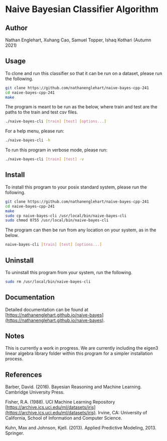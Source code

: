 # Naive Bayesian Classifier Algorithm
## Author
Nathan Englehart, Xuhang Cao, Samuel Topper, Ishaq Kothari (Autumn 2021)

## Usage
To clone and run this classifier so that it can be run on a dataset, please run the following. 

```bash
git clone https://github.com/nathanenglehart/naive-bayes-cpp-241
cd naive-bayes-cpp-241
make
```

The program is meant to be run as the below, where train and test are the paths to the train and test csv files.

```bash
./naive-bayes-cli [train] [test] [options...]
```

For a help menu, please run:

```bash
./naive-bayes-cli -h
```

To run this program in verbose mode, please run:

```bash
./naive-bayes-cli [train] [test] -v 
```

## Install
To install this program to your posix standard system, please run the following.

```bash
git clone https://github.com/nathanenglehart/naive-bayes-cpp-241
cd naive-bayes-cpp-241
make
sudo cp naive-bayes-cli /usr/local/bin/naive-bayes-cli
sudo chmod 0755 /usr/local/bin/naive-bayes-cli
```

The program can then be run from any location on your system, as in the below.

```bash
naive-bayes-cli [train] [test] [options...]
```

## Uninstall
To uninstall this program from your system, run the following.

```bash
sudo rm /usr/local/bin/naive-bayes-cli
```

## Documentation

Detailed documentation can be found at [https://nathanenglehart.github.io/naive-bayes](https://nathanenglehart.github.io/naive-bayes). 

## Notes

This is currently a work in progress. We are currently including the eigen3 linear algebra library folder within this program for a simpler installation process.

## References

Barber, David. (2016). Bayesian Reasoning and Machine Learning. Cambridge University Press.

Fisher, R.A. (1988). UCI Machine Learning Repository [https://archive.ics.uci.edu/ml/datasets/iris](https://archive.ics.uci.edu/ml/datasets/iris). Irvine, CA: University of California, School of Information and Computer Science.
 
Kuhn, Max and Johnson, Kjell. (2013). Applied Predictive Modeling, 2013. Springer.
